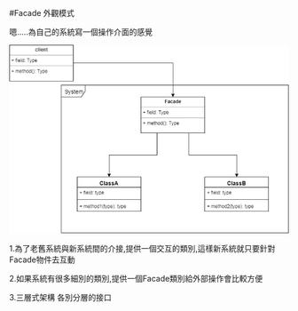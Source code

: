 #Facade 外觀模式

嗯.....為自己的系統寫一個操作介面的感覺

![image](https://github.com/escc1122/design-pattern/blob/master/new/12_Facade/Facade.jpg)


1.為了老舊系統與新系統間的介接,提供一個交互的類別,這樣新系統就只要針對Facade物件去互動

2.如果系統有很多細別的類別,提供一個Facade類別給外部操作會比較方便

3.三層式架構 各別分層的接口
